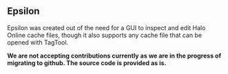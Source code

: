 ## Epsilon

Epsilon was created out of the need for a GUI to inspect and edit Halo Online cache files, though it also supports any cache file that can be opened with TagTool.

**We are not accepting contributions currently as we are in the progress of migrating to github. The source code is provided as is.**